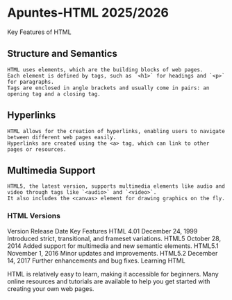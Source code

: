 # Apuntes-HTML 2025/2026
Key Features of HTML
## Structure and Semantics

    HTML uses elements, which are the building blocks of web pages.
    Each element is defined by tags, such as `<h1>` for headings and `<p>` for paragraphs.
    Tags are enclosed in angle brackets and usually come in pairs: an opening tag and a closing tag.

## Hyperlinks

    HTML allows for the creation of hyperlinks, enabling users to navigate between different web pages easily.
    Hyperlinks are created using the <a> tag, which can link to other pages or resources.

## Multimedia Support

    HTML5, the latest version, supports multimedia elements like audio and video through tags like `<audio>` and `<video>`.
    It also includes the <canvas> element for drawing graphics on the fly.

### HTML Versions
Version	Release Date	Key Features
HTML 4.01	December 24, 1999	Introduced strict, transitional, and frameset variations.
HTML5	October 28, 2014	Added support for multimedia and new semantic elements.
HTML5.1	November 1, 2016	Minor updates and improvements.
HTML5.2	December 14, 2017	Further enhancements and bug fixes.
Learning HTML

HTML is relatively easy to learn, making it accessible for beginners. Many online resources and tutorials are available to help you get started with creating your own web pages.
